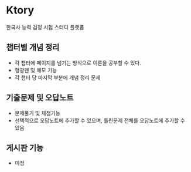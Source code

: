 # Ktory
한국사 능력 검정 시험 스터디 플랫폼

## 챕터별 개념 정리
 - 각 챕터에 페이지를 넘기는 방식으로 이론을 공부할 수 있다.
 - 형광펜 및 메모 기능
 - 각 챕터 당 마지막 부분에 개념 정리 문제
 
## 기출문제 및 오답노트
 - 문제풀기 및 채점기능
 - 선택적으로 오답노트에 추가할 수 있으며, 틀린문제 전체를 오답노트에 추가할 수 있음

## 게시판 기능
  - 미정
